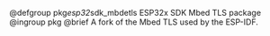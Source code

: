 @defgroup pkg*esp32*sdk_mbdetls	ESP32x SDK Mbed TLS package
@ingroup  pkg
@brief    A fork of the Mbed TLS used by the ESP-IDF.
